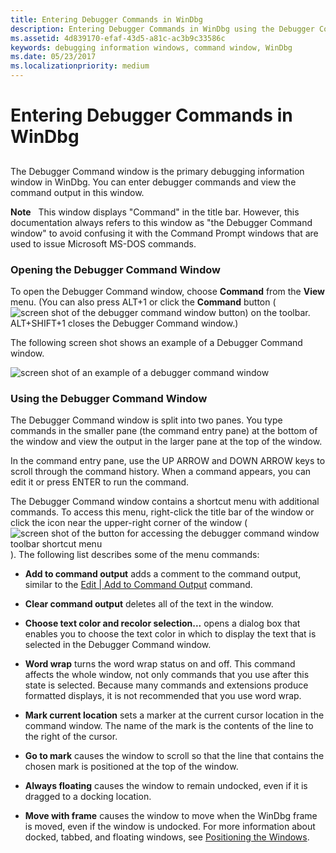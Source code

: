 ```yaml
---
title: Entering Debugger Commands in WinDbg
description: Entering Debugger Commands in WinDbg using the Debugger Command window 
ms.assetid: 4d839170-efaf-43d5-a81c-ac3b9c33586c
keywords: debugging information windows, command window, WinDbg
ms.date: 05/23/2017
ms.localizationpriority: medium
---
```


# Entering Debugger Commands in WinDbg


## <span id="ddk_debugger_command_window_dbg"></span><span id="DDK_DEBUGGER_COMMAND_WINDOW_DBG"></span>


The Debugger Command window is the primary debugging information window in WinDbg. You can enter debugger commands and view the command output in this window.

**Note**   This window displays "Command" in the title bar. However, this documentation always refers to this window as "the Debugger Command window" to avoid confusing it with the Command Prompt windows that are used to issue Microsoft MS-DOS commands.

 

### <span id="opening_the_debugger_command_window"></span><span id="OPENING_THE_DEBUGGER_COMMAND_WINDOW"></span>Opening the Debugger Command Window

To open the Debugger Command window, choose **Command** from the **View** menu. (You can also press ALT+1 or click the **Command** button (![screen shot of the debugger command window button](images/tbcmd.png)) on the toolbar. ALT+SHIFT+1 closes the Debugger Command window.)

The following screen shot shows an example of a Debugger Command window.

![screen shot of an example of a debugger command window](images/window-command.png)

### <span id="using_the_debugger_command_window"></span><span id="USING_THE_DEBUGGER_COMMAND_WINDOW"></span>Using the Debugger Command Window

The Debugger Command window is split into two panes. You type commands in the smaller pane (the command entry pane) at the bottom of the window and view the output in the larger pane at the top of the window.

In the command entry pane, use the UP ARROW and DOWN ARROW keys to scroll through the command history. When a command appears, you can edit it or press ENTER to run the command.

The Debugger Command window contains a shortcut menu with additional commands. To access this menu, right-click the title bar of the window or click the icon near the upper-right corner of the window (![screen shot of the button for accessing the debugger command window toolbar shortcut menu ](images/tbcmd.png)). The following list describes some of the menu commands:

-   **Add to command output** adds a comment to the command output, similar to the [Edit | Add to Command Output](edit---add-to-command-output.md) command.

-   **Clear command output** deletes all of the text in the window.

-   **Choose text color and recolor selection...** opens a dialog box that enables you to choose the text color in which to display the text that is selected in the Debugger Command window.

-   **Word wrap** turns the word wrap status on and off. This command affects the whole window, not only commands that you use after this state is selected. Because many commands and extensions produce formatted displays, it is not recommended that you use word wrap.

-   **Mark current location** sets a marker at the current cursor location in the command window. The name of the mark is the contents of the line to the right of the cursor.

-   **Go to mark** causes the window to scroll so that the line that contains the chosen mark is positioned at the top of the window.

-   **Always floating** causes the window to remain undocked, even if it is dragged to a docking location.

-   **Move with frame** causes the window to move when the WinDbg frame is moved, even if the window is undocked. For more information about docked, tabbed, and floating windows, see [Positioning the Windows](positioning-the-windows.md).

 

 





